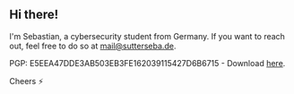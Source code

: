 ## Hi there!

I'm Sebastian, a cybersecurity student from Germany. If you want to reach out, feel free to do so at <mail@sutterseba.de>.

PGP: E5EEA47DDE3AB503EB3FE162039115427D6B6715 - Download [here](https://sutterseba.de/sutterseba.asc).

Cheers ⚡
